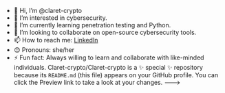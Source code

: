 -  👋 Hi, I’m @claret-crypto  
- 👀 I’m interested in cybersecurity.  
- 🌱 I’m currently learning penetration testing and Python.  
- 🤝 I’m looking to collaborate on open-source cybersecurity tools.  
- 📫 How to reach me: [LinkedIn](https://linkedin.com/in/mary-claret)  
- 😊 Pronouns: she/her  
- ⚡ Fun fact: Always willing to learn and collaborate with like-minded individuals.
Claret-crypto/Claret-crypto is a ✨ special ✨ repository because its `README.md` (this file) appears on your GitHub profile.
You can click the Preview link to take a look at your changes.
--->
